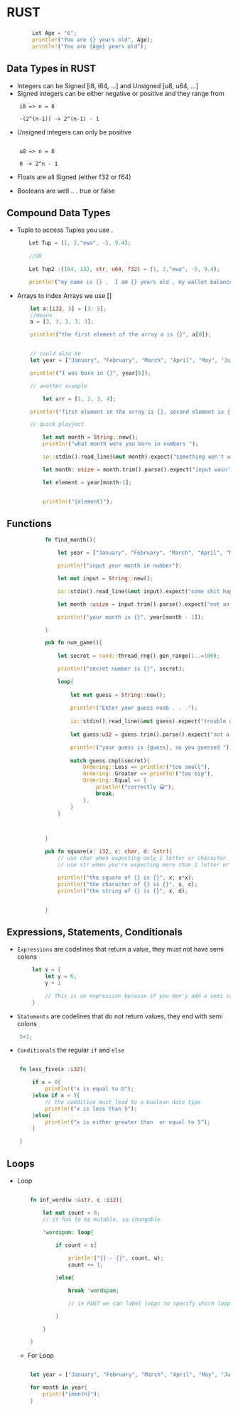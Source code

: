 # RUST

### 

```RUST
        Let Age = "6";
        println!("You are {} years old", Age);
        println!("You are {Age} years old");
```

## Data Types in RUST

- Integers can be Signed [i8, i64, ...] and Unsigned [u8, u64, ...]
- Signed integers can be either negative or positive and they range from
``` Caveman
    i8 => n = 8

    -(2^(n-1)) -> 2^(n-1) - 1
```

- Unsigned integers can only be positive 
``` caveman

    u8 => n = 8

    0 -> 2^n - 1
```

- Floats are all Signed (either f32 or f64)

- Booleans are well .. . true or false

## Compound Data Types
- Tuple
 to access Tuples you use .
 ``` RUST
        Let Tup = (1, 2,"ewa", -5, 9.4);
        
        //OR

        Let Tup2 :(164, 132, str, u64, f32) = (1, 2,"ewa", -5, 9.4);

        println!("my name is {} ,  I am {} years old , my wallet balance is ${}", tup.2, tup.1, tup.4);
 ```
- Arrays
    to index Arrays we use []
    ``` RUST
        let a:[i32, 5] = [3: 5];
        //means
        a = [3, 3, 3, 3, 3];

        println!("the first element of the array a is {}", a[0]);


        // could also be 
        let year = ["January", "February", "March", "April", "May", "June", "July","August", "September", "October", "November", "December"]; 

        println!("I was born in {}", year[6]);

        // another example

            let arr = [1, 2, 3, 4];

        println!("first element in the array is {}, second element is {}, third element is {}, fourth element is {}", arr[0], arr[1], arr[2], arr[3]);

        // quick playject

            let mut month = String::new();
            println!("what month were you born in numbers ");

            io::stdin().read_line(&mut month).expect("something wen't wrong");

            let month: usize = month.trim().parse().expect("input wasn't a number");

            let element = year[month-1];


            println!("{element}");
    ```

## Functions

```RUST
            fn find_month(){

                let year = ["January", "February", "March", "April", "May", "June", "July","August", "September", "October", "November", "December"];

                println!("input your month in number");

                let mut input = String::new();

                io::stdin().read_line(&mut input).expect("some shit happened");

                let month :usize = input.trim().parse().expect("not an integer");

                println!("your month is {}", year[month - 1]);

            }

            pub fn num_game(){   
                
                let secret = rand::thread_rng().gen_range(1..=100);

                println!("secret number is {}", secret);

                loop{
                    
                    let mut guess = String::new();
                
                    println!("Enter your guess noob . . .");
                    
                    io::stdin().read_line(&mut guess).expect("trouble getting your guess");
                
                    let guess:u32 = guess.trim().parse().expect("not a signed number");

                    println!("your guess is {guess}, so you guessed ");
                
                    match guess.cmp(&secret){
                        Ordering::Less => println!("too small"),
                        Ordering::Greater => println!("too big"),
                        Ordering::Equal => {
                            println!("correctly 😀");
                            break; 
                        },
                    }
                }



            }

            pub fn square(x: i32, c: char, d: &str){
                // use char when expecting only 1 letter or character || use single quotes for char ''
                // use str when you're expecting more than 1 letter or character || use double quotes "" for strings 

                println!("the square of {} is {}", x, x*x);
                println!("the character of {} is {}", x, c);
                println!("the string of {} is {}", x, d);


            }


```

## Expressions, Statements, Conditionals

- `Expressions` are codelines that return a value, they must not have semi colons

```RUST
        let x = {
            let y = 6;
            y + 1

            // this is an expression because if you don'y add a semi colon it'll return a value
        }
```

- `Statements` are codelines that do not return values, they end with semi colons

```RUST
    5+3;
```

- `Conditionals` the regular `if` and `else` 

```RUST

    fn less_five(x :i32){

        if x = 0{
            println!("x is equal to 0");
        }else if x < 5{
            // the condition must lead to a boolean data type
            println!("x is less than 5");
        }else{
            println!("x is either greater than  or equal to 5");
        }

    }

```

## Loops

- Loop

    ```RUST
    
        fn inf_word(w :&str, c :i32){

            let mut count = 0;
            // it has to be mutable, so changable

            'wordspam: loop{
                
                if count < c{

                    println!("{} - {}", count, w);
                    count += 1;

                }else{

                    break 'wordspam;

                    // in RUST we can label loops to specify which loop to stop, incase of a nested loop

                }

            }

        }

    ```

    - For Loop 

    ``` RUST

        let year = ["January", "February", "March", "April", "May", "June", "July","August", "September", "October", "November", "December"];

        for month in year{
            print!("{month}");
        }

    ```